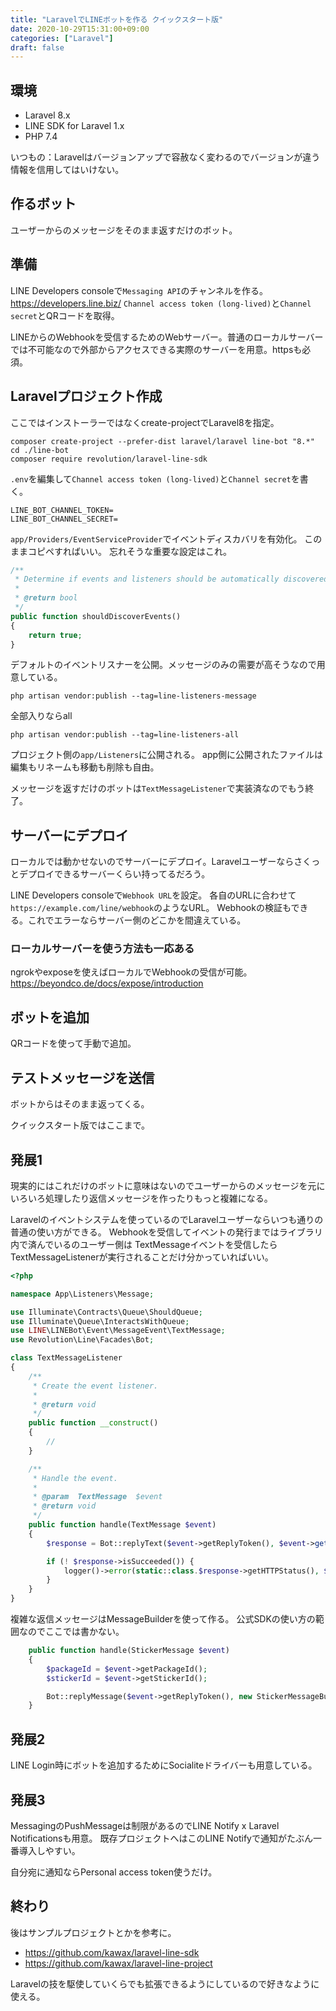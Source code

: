 ```yaml
---
title: "LaravelでLINEボットを作る クイックスタート版"
date: 2020-10-29T15:31:00+09:00
categories: ["Laravel"]
draft: false
---
```


## 環境
- Laravel 8.x
- LINE SDK for Laravel 1.x
- PHP 7.4

いつもの：Laravelはバージョンアップで容赦なく変わるのでバージョンが違う情報を信用してはいけない。

## 作るボット
ユーザーからのメッセージをそのまま返すだけのボット。

## 準備
LINE Developers consoleで`Messaging API`のチャンネルを作る。
https://developers.line.biz/
`Channel access token (long-lived)`と`Channel secret`とQRコードを取得。

 LINEからのWebhookを受信するためのWebサーバー。普通のローカルサーバーでは不可能なので外部からアクセスできる実際のサーバーを用意。httpsも必須。

 ## Laravelプロジェクト作成
ここではインストーラーではなくcreate-projectでLaravel8を指定。
```
composer create-project --prefer-dist laravel/laravel line-bot "8.*"
cd ./line-bot
composer require revolution/laravel-line-sdk
```

`.env`を編集して`Channel access token (long-lived)`と`Channel secret`を書く。

```
LINE_BOT_CHANNEL_TOKEN=
LINE_BOT_CHANNEL_SECRET=
```

`app/Providers/EventServiceProvider`でイベントディスカバリを有効化。
このままコピペすればいい。
忘れそうな重要な設定はこれ。

```php
/**
 * Determine if events and listeners should be automatically discovered.
 *
 * @return bool
 */
public function shouldDiscoverEvents()
{
    return true;
}
```

デフォルトのイベントリスナーを公開。メッセージのみの需要が高そうなので用意している。
```
php artisan vendor:publish --tag=line-listeners-message
```
全部入りならall
```
php artisan vendor:publish --tag=line-listeners-all
```
プロジェクト側の`app/Listeners`に公開される。
app側に公開されたファイルは編集もリネームも移動も削除も自由。

メッセージを返すだけのボットは`TextMessageListener`で実装済なのでもう終了。

## サーバーにデプロイ
ローカルでは動かせないのでサーバーにデプロイ。Laravelユーザーならさくっとデプロイできるサーバーくらい持ってるだろう。

LINE Developers consoleで`Webhook URL`を設定。
各自のURLに合わせて`https://example.com/line/webhook`のようなURL。
Webhookの検証もできる。これでエラーならサーバー側のどこかを間違えている。

### ローカルサーバーを使う方法も一応ある
ngrokやexposeを使えばローカルでWebhookの受信が可能。
https://beyondco.de/docs/expose/introduction

## ボットを追加
QRコードを使って手動で追加。

## テストメッセージを送信
ボットからはそのまま返ってくる。

クイックスタート版ではここまで。

## 発展1
現実的にはこれだけのボットに意味はないのでユーザーからのメッセージを元にいろいろ処理したり返信メッセージを作ったりもっと複雑になる。

Laravelのイベントシステムを使っているのでLaravelユーザーならいつも通りの普通の使い方ができる。
Webhookを受信してイベントの発行まではライブラリ内で済んでいるのユーザー側は
TextMessageイベントを受信したらTextMessageListenerが実行されることだけ分かっていればいい。

```php
<?php

namespace App\Listeners\Message;

use Illuminate\Contracts\Queue\ShouldQueue;
use Illuminate\Queue\InteractsWithQueue;
use LINE\LINEBot\Event\MessageEvent\TextMessage;
use Revolution\Line\Facades\Bot;

class TextMessageListener
{
    /**
     * Create the event listener.
     *
     * @return void
     */
    public function __construct()
    {
        //
    }

    /**
     * Handle the event.
     *
     * @param  TextMessage  $event
     * @return void
     */
    public function handle(TextMessage $event)
    {
        $response = Bot::replyText($event->getReplyToken(), $event->getText());

        if (! $response->isSucceeded()) {
            logger()->error(static::class.$response->getHTTPStatus(), $response->getJSONDecodedBody());
        }
    }
}
```

複雑な返信メッセージはMessageBuilderを使って作る。
公式SDKの使い方の範囲なのでここでは書かない。
```php
    public function handle(StickerMessage $event)
    {
        $packageId = $event->getPackageId();
        $stickerId = $event->getStickerId();

        Bot::replyMessage($event->getReplyToken(), new StickerMessageBuilder($packageId, $stickerId));
    }
```

## 発展2
LINE Login時にボットを追加するためにSocialiteドライバーも用意している。

## 発展3
MessagingのPushMessageは制限があるのでLINE Notify x Laravel Notificationsも用意。
既存プロジェクトへはこのLINE Notifyで通知がたぶん一番導入しやすい。

自分宛に通知ならPersonal access token使うだけ。

## 終わり
後はサンプルプロジェクトとかを参考に。
- https://github.com/kawax/laravel-line-sdk
- https://github.com/kawax/laravel-line-project

Laravelの技を駆使していくらでも拡張できるようにしているので好きなように使える。
